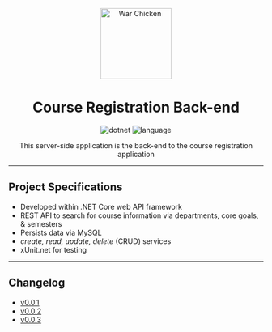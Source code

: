 <div align="center" markdown="1">

<img
          src="https://upload.wikimedia.org/wikipedia/en/thumb/e/ef/Coastal_Carolina_Chanticleers_logo.svg/1200px-Coastal_Carolina_Chanticleers_logo.svg.png"
          height="140"
          alt="War Chicken"
        />

# Course Registration Back-end

![dotnet](https://img.shields.io/badge/.NET-v5.0-teal)
![language](https://img.shields.io/badge/language-C%23-orange)

This server-side application is the back-end to the course registration application

</div>

---

## Project Specifications

- Developed within .NET Core web API framework
- REST API to search for course information via departments, core goals, & semesters
- Persists data via MySQL
- _create, read, update, delete_ (CRUD) services
- xUnit.net for testing

---

## Changelog

- [v0.0.1](./registration-api/public/Changelog/sprint-1.md)
- [v0.0.2](./registration-api/public/Changelog/sprint-2.md)
- [v0.0.3](./registration-api/public/Changelog/sprint-3.md)
